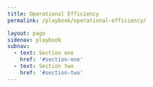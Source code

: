 ```yaml
---
title: Operational Efficiency
permalink: /playbook/operational-efficiency/

layout: page
sidenav: playbook
subnav:
  - text: Section one
    href: '#section-one'
  - text: Section two
    href: '#section-two'
---
```


